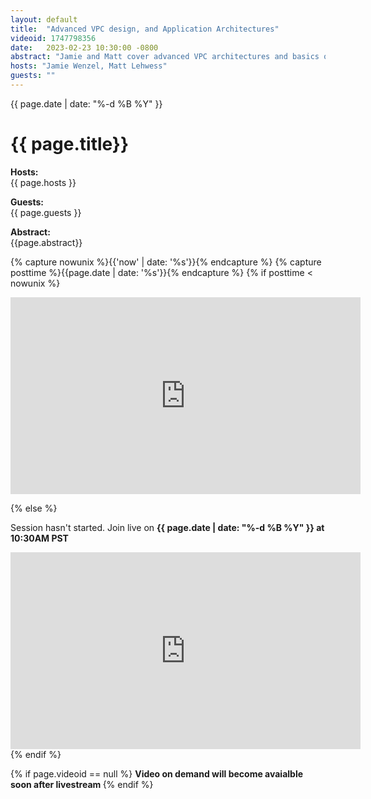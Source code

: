 ```yaml
---
layout: default
title:  "Advanced VPC design, and Application Architectures"
videoid: 1747798356
date:   2023-02-23 10:30:00 -0800
abstract: "Jamie and Matt cover advanced VPC architectures and basics of VPC networking."
hosts: "Jamie Wenzel, Matt Lehwess"
guests: ""
---
```

{{ page.date | date: "%-d %B %Y" }}

<h1> {{ page.title}} </h1>

<p><b> Hosts: </b> <br> {{ page.hosts }}  </p>
<p><b> Guests: </b> <br> {{ page.guests }}  </p>
<p> <b> Abstract: </b> <br> {{page.abstract}} </p>



{% capture nowunix %}{{'now' | date: '%s'}}{% endcapture %}
{% capture posttime %}{{page.date | date: '%s'}}{% endcapture %}
{% if posttime < nowunix %}   
<div class="video-container">
    <iframe src="https://player.twitch.tv/?video={{ page.videoid }}&parent=pages.tomadamski.net&parent=127.0.0.1&autoplay=false" height="315" width="560" allowfullscreen="" frameborder="0">
    </iframe>
</div>
 

{% else %}
<p>Session hasn't started. Join live on <b>{{ page.date | date: "%-d %B %Y" }} at 10:30AM PST </b><p>


<div class="video-container">
    <iframe src="https://player.twitch.tv/?channel=aws&parent=pages.tomadamski.net&parent=127.0.0.1&autoplay=false" height="315" width="560" allowfullscreen="" frameborder="0">
    </iframe>
</div>
{% endif %}


{% if page.videoid == null %}
<b> Video on demand will become avaialble soon after livestream </b>
{% endif %}
